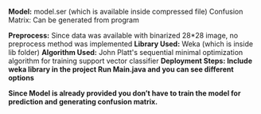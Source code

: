 <b>Model:</b> model.ser (which is available inside compressed file)
Confusion Matrix: Can be generated from program

<b>Preprocess:</b> Since data was available with binarized 28*28 image, no preprocess method was implemented
<b>Library Used:</b> Weka (which is inside lib folder)
<b>Algorithm Used:</b> John Platt's sequential minimal optimization algorithm for training support vector classifier
<b>Deployment Steps: Include weka library in the project
	Run Main.java and you can see different options

Since Model is already provided you don’t have to train the model for prediction and generating confusion matrix.